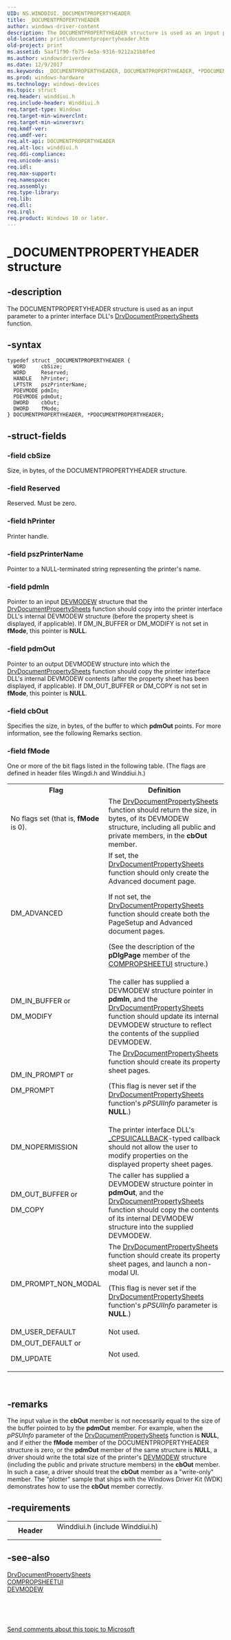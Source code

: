 ```yaml
---
UID: NS.WINDDIUI._DOCUMENTPROPERTYHEADER
title: _DOCUMENTPROPERTYHEADER
author: windows-driver-content
description: The DOCUMENTPROPERTYHEADER structure is used as an input parameter to a printer interface DLL's DrvDocumentPropertySheets function.
old-location: print\documentpropertyheader.htm
old-project: print
ms.assetid: 5aaf1f90-fb75-4e5a-9316-9212a21b8fed
ms.author: windowsdriverdev
ms.date: 12/9/2017
ms.keywords: _DOCUMENTPROPERTYHEADER, DOCUMENTPROPERTYHEADER, *PDOCUMENTPROPERTYHEADER
ms.prod: windows-hardware
ms.technology: windows-devices
ms.topic: struct
req.header: winddiui.h
req.include-header: Winddiui.h
req.target-type: Windows
req.target-min-winverclnt: 
req.target-min-winversvr: 
req.kmdf-ver: 
req.umdf-ver: 
req.alt-api: DOCUMENTPROPERTYHEADER
req.alt-loc: winddiui.h
req.ddi-compliance: 
req.unicode-ansi: 
req.idl: 
req.max-support: 
req.namespace: 
req.assembly: 
req.type-library: 
req.lib: 
req.dll: 
req.irql: 
req.product: Windows 10 or later.
---
```


# _DOCUMENTPROPERTYHEADER structure



## -description
The DOCUMENTPROPERTYHEADER structure is used as an input parameter to a printer interface DLL's <a href="print.drvdocumentpropertysheets">DrvDocumentPropertySheets</a> function.



## -syntax

````
typedef struct _DOCUMENTPROPERTYHEADER {
  WORD     cbSize;
  WORD     Reserved;
  HANDLE   hPrinter;
  LPTSTR   pszPrinterName;
  PDEVMODE pdmIn;
  PDEVMODE pdmOut;
  DWORD    cbOut;
  DWORD    fMode;
} DOCUMENTPROPERTYHEADER, *PDOCUMENTPROPERTYHEADER;
````


## -struct-fields

### -field cbSize

Size, in bytes, of the DOCUMENTPROPERTYHEADER structure.


### -field Reserved

Reserved. Must be zero.


### -field hPrinter

Printer handle.


### -field pszPrinterName

Pointer to a NULL-terminated string representing the printer's name.


### -field pdmIn

Pointer to an input <a href="display.devmodew">DEVMODEW</a> structure that the <a href="print.drvdocumentpropertysheets">DrvDocumentPropertySheets</a> function should copy into the printer interface DLL's internal DEVMODEW structure (before the property sheet is displayed, if applicable). If DM_IN_BUFFER or DM_MODIFY is not set in <b>fMode</b>, this pointer is <b>NULL</b>.


### -field pdmOut

Pointer to an output DEVMODEW structure into which the <a href="print.drvdocumentpropertysheets">DrvDocumentPropertySheets</a> function should copy the printer interface DLL's internal DEVMODEW contents (after the property sheet has been displayed, if applicable). If DM_OUT_BUFFER or DM_COPY is not set in <b>fMode</b>, this pointer is <b>NULL</b>.


### -field cbOut

Specifies the size, in bytes, of the buffer to which <b>pdmOut</b> points. For more information, see the following Remarks section.


### -field fMode

One or more of the bit flags listed in the following table. (The flags are defined in header files Wingdi.h and Winddiui.h.)

<table>
<tr>
<th>Flag</th>
<th>Definition</th>
</tr>
<tr>
<td>
No flags set (that is, <b>fMode</b> is 0).

</td>
<td>
The <a href="print.drvdocumentpropertysheets">DrvDocumentPropertySheets</a> function should return the size, in bytes, of its DEVMODEW structure, including all public and private members, in the <b>cbOut</b> member.

</td>
</tr>
<tr>
<td>
DM_ADVANCED

</td>
<td>
If set, the <a href="print.drvdocumentpropertysheets">DrvDocumentPropertySheets</a> function should only create the Advanced document page.

If not set, the <a href="print.drvdocumentpropertysheets">DrvDocumentPropertySheets</a> function should create both the PageSetup and Advanced document pages.

(See the description of the <b>pDlgPage</b> member of the <a href="print.compropsheetui">COMPROPSHEETUI</a> structure.)

</td>
</tr>
<tr>
<td>
DM_IN_BUFFER or

DM_MODIFY

</td>
<td>
The caller has supplied a DEVMODEW structure pointer in <b>pdmIn</b>, and the <a href="print.drvdocumentpropertysheets">DrvDocumentPropertySheets</a> function should update its internal DEVMODEW structure to reflect the contents of the supplied DEVMODEW.

</td>
</tr>
<tr>
<td>
DM_IN_PROMPT or

DM_PROMPT

</td>
<td>
The <a href="print.drvdocumentpropertysheets">DrvDocumentPropertySheets</a> function should create its property sheet pages.

(This flag is never set if the <a href="print.drvdocumentpropertysheets">DrvDocumentPropertySheets</a> function's <i>pPSUIInfo</i> parameter is <b>NULL</b>.)

</td>
</tr>
<tr>
<td>
DM_NOPERMISSION

</td>
<td>
The printer interface DLL's <a href="..\compstui\nc-compstui-_cpsuicallback.md">_CPSUICALLBACK</a>-typed callback should not allow the user to modify properties on the displayed property sheet pages.

</td>
</tr>
<tr>
<td>
DM_OUT_BUFFER or

DM_COPY

</td>
<td>
The caller has supplied a DEVMODEW structure pointer in <b>pdmOut</b>, and the <a href="print.drvdocumentpropertysheets">DrvDocumentPropertySheets </a>function should copy the contents of its internal DEVMODEW structure into the supplied DEVMODEW.

</td>
</tr>
<tr>
<td>
DM_PROMPT_NON_MODAL

</td>
<td>
The <a href="print.drvdocumentpropertysheets">DrvDocumentPropertySheets</a> function should create its property sheet pages, and launch a non-modal UI.

(This flag is never set if the <a href="print.drvdocumentpropertysheets">DrvDocumentPropertySheets</a> function's <i>pPSUIInfo</i> parameter is <b>NULL</b>.)

</td>
</tr>
<tr>
<td>
DM_USER_DEFAULT

</td>
<td>
Not used.

</td>
</tr>
<tr>
<td>
DM_OUT_DEFAULT or

DM_UPDATE

</td>
<td>
Not used.

</td>
</tr>
</table>
 


## -remarks
The input value in the <b>cbOut</b> member is not necessarily equal to the size of the buffer pointed to by the <b>pdmOut</b> member. For example, when the <i>pPSUInfo</i> parameter of the <a href="print.drvdocumentpropertysheets">DrvDocumentPropertySheets</a> function is <b>NULL</b>, and if either the <b>fMode</b> member of the DOCUMENTPROPERTYHEADER structure is zero, or the <b>pdmOut</b> member of the same structure is <b>NULL</b>, a driver should write the total size of the printer's <a href="display.devmodew">DEVMODEW</a> structure (including the public and private structure members) in the <b>cbOut</b> member. In such a case, a driver should treat the <b>cbOut</b> member as a "write-only" member. The "plotter" sample that ships with the Windows Driver Kit (WDK) demonstrates how to use the <b>cbOut</b> member correctly.


## -requirements
<table>
<tr>
<th width="30%">
Header

</th>
<td width="70%">
<dl>
<dt>Winddiui.h (include Winddiui.h)</dt>
</dl>
</td>
</tr>
</table>

## -see-also
<dl>
<dt>
<a href="print.drvdocumentpropertysheets">DrvDocumentPropertySheets</a>
</dt>
<dt>
<a href="print.compropsheetui">COMPROPSHEETUI</a>
</dt>
<dt>
<a href="display.devmodew">DEVMODEW</a>
</dt>
</dl>
 

 

<a href="mailto:wsddocfb@microsoft.com?subject=Documentation%20feedback [print\print]:%20DOCUMENTPROPERTYHEADER structure%20 RELEASE:%20(12/9/2017)&amp;body=%0A%0APRIVACY STATEMENT%0A%0AWe use your feedback to improve the documentation. We don't use your email address for any other purpose, and we'll remove your email address from our system after the issue that you're reporting is fixed. While we're working to fix this issue, we might send you an email message to ask for more info. Later, we might also send you an email message to let you know that we've addressed your feedback.%0A%0AFor more info about Microsoft's privacy policy, see http://privacy.microsoft.com/en-us/default.aspx." title="Send comments about this topic to Microsoft">Send comments about this topic to Microsoft</a>


